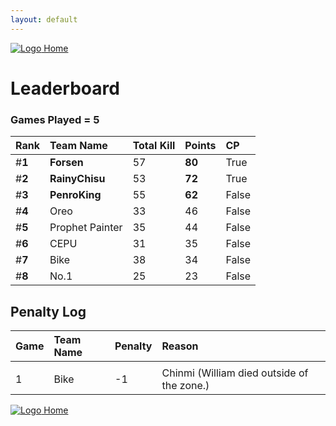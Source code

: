 ```yaml
---
layout: default
---
```



[ ![Logo](https://kanziebub.github.io/ProjectSEA/assets/images/bullet_rev.png) Home](https://kanziebub.github.io/ProjectSEA/)


# **Leaderboard**

### Games Played = 5

|  Rank  | Team Name             | Total Kill | **Points** | CP |
|:-------|:----------------------|:-----------|:-----------|:---|
| #**1** | **Forsen** | 57 | **80** | True | 
| #**2** | **RainyChisu** | 53 | **72** | True | 
| #**3** | **PenroKing** | 55 | **62** | False | 
| #**4** | Oreo | 33 | 46 | False | 
| #**5** | Prophet Painter | 35 | 44 | False | 
| #**6** | CEPU | 31 | 35 | False | 
| #**7** | Bike | 38 | 34 | False | 
| #**8** | No.1 | 25 | 23 | False | 

## Penalty Log 

|  Game  | Team Name | Penalty | Reason                |
|:-------|:----------|:--------|:----------------------|
|        |           |         |                       | 
| 1 | Bike | -1 | Chinmi (William died outside of the zone.) | 
 
 


[ ![Logo](https://kanziebub.github.io/ProjectSEA/assets/images/bullet_rev.png) Home](https://kanziebub.github.io/ProjectSEA/)
    